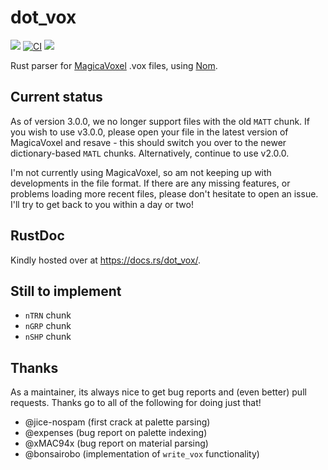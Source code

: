 # dot_vox

![](https://img.shields.io/crates/v/dot_vox.svg)
[![CI](https://github.com/dust-engine/dot_vox/actions/workflows/ci.yml/badge.svg)](https://github.com/dust-engine/dot_vox/actions/workflows/ci.yml)
![](https://docs.rs/dot_vox/badge.svg)

Rust parser for [MagicaVoxel](https://ephtracy.github.io/) .vox files, using
[Nom](https://github.com/Geal/nom).

## Current status

As of version 3.0.0, we no longer support files with the old `MATT` chunk. If you wish to use 
v3.0.0, please open your file in the latest version of MagicaVoxel and resave - this should 
switch you over to the newer dictionary-based `MATL` chunks. Alternatively, continue to use 
v2.0.0.

I'm not currently using MagicaVoxel, so am not keeping up with developments in the file format. If there are any
missing features, or problems loading more recent files, please don't hesitate to open an issue. I'll try to get back
to you within a day or two!

## RustDoc

Kindly hosted over at https://docs.rs/dot_vox/.

## Still to implement

* `nTRN` chunk
* `nGRP` chunk
* `nSHP` chunk

## Thanks

As a maintainer, its always nice to get bug reports and (even better) pull requests. Thanks go to all of the following
for doing just that!

- @jice-nospam (first crack at palette parsing)
- @expenses (bug report on palette indexing)
- @xMAC94x (bug report on material parsing)
- @bonsairobo (implementation of `write_vox` functionality)